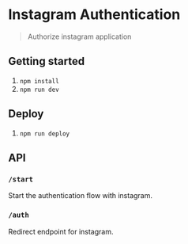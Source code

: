 # Instagram Authentication
> Authorize instagram application

## Getting started
1. `npm install`
1. `npm run dev`

## Deploy
1. `npm run deploy`

## API
### `/start`
Start the authentication flow with instagram.

### `/auth`
Redirect endpoint for instagram.